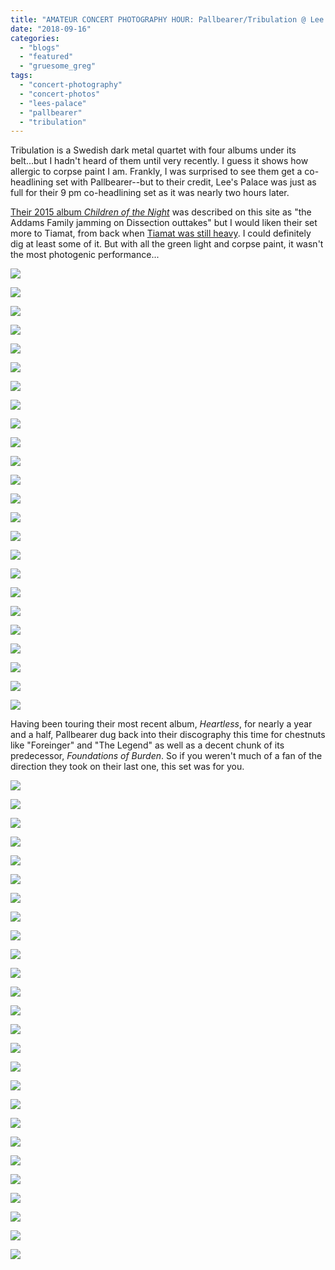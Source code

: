 ```yaml
---
title: "AMATEUR CONCERT PHOTOGRAPHY HOUR: Pallbearer/Tribulation @ Lee's Palace, September 15, 2018"
date: "2018-09-16"
categories: 
  - "blogs"
  - "featured"
  - "gruesome_greg"
tags: 
  - "concert-photography"
  - "concert-photos"
  - "lees-palace"
  - "pallbearer"
  - "tribulation"
---
```


Tribulation is a Swedish dark metal quartet with four albums under its belt...but I hadn't heard of them until very recently. I guess it shows how allergic to corpse paint I am. Frankly, I was surprised to see them get a co-headlining set with Pallbearer--but to their credit, Lee's Palace was just as full for their 9 pm co-headlining set as it was nearly two hours later.

[Their 2015 album _Children of the Night_](https://hellbound.ca/2015/04/tribulation-children-of-the-night/) was described on this site as "the Addams Family jamming on Dissection outtakes" but I would liken their set more to Tiamat, from back when [Tiamat was still heavy](https://www.youtube.com/watch?v=iB9YYC-8jwY). I could definitely dig at least some of it. But with all the green light and corpse paint, it wasn't the most photogenic performance...

[![](https://res.cloudinary.com/dy8mxogvn/image/upload/h_518,w_690/v1537722450/IMG_1652_tdclvj.jpg)](https://hellbound.ca/wp-content/uploads/2018/09/IMG_1652.jpg)

[![](https://res.cloudinary.com/dy8mxogvn/image/upload/v1537722449/IMG_1651_kpd6hz.jpg)](https://res.cloudinary.com/dy8mxogvn/image/upload/v1537722449/IMG_1651_kpd6hz.jpg)

[![](https://res.cloudinary.com/dy8mxogvn/image/upload/h_518,w_690/v1537722447/IMG_1657_ebx2lv.jpg)](https://hellbound.ca/wp-content/uploads/2018/09/IMG_1657.jpg)

[![](https://res.cloudinary.com/dy8mxogvn/image/upload/h_518,w_690/v1537722445/IMG_1658_ks0tug.jpg)](https://hellbound.ca/wp-content/uploads/2018/09/IMG_1658.jpg)

[![](https://res.cloudinary.com/dy8mxogvn/image/upload/h_518,w_690/v1537722443/IMG_1662_wibzzp.jpg)](https://hellbound.ca/wp-content/uploads/2018/09/IMG_1662.jpg)

[![](https://res.cloudinary.com/dy8mxogvn/image/upload/v1537722442/IMG_1665_xpbjmx.jpg)](https://res.cloudinary.com/dy8mxogvn/image/upload/v1537722442/IMG_1665_xpbjmx.jpg)

[![](https://res.cloudinary.com/dy8mxogvn/image/upload/h_518,w_690/v1537722440/IMG_1671_it0jzn.jpg)](https://hellbound.ca/wp-content/uploads/2018/09/IMG_1671.jpg)

[![](https://res.cloudinary.com/dy8mxogvn/image/upload/h_518,w_690/v1537722438/IMG_1674_vpghpo.jpg)](https://hellbound.ca/wp-content/uploads/2018/09/IMG_1674.jpg)

[![](https://res.cloudinary.com/dy8mxogvn/image/upload/h_518,w_690/v1537722437/IMG_1679_hfl0ow.jpg)](https://hellbound.ca/wp-content/uploads/2018/09/IMG_1679.jpg)

[![](https://res.cloudinary.com/dy8mxogvn/image/upload/h_518,w_690/v1537722435/IMG_1684_x3unfu.jpg)](https://hellbound.ca/wp-content/uploads/2018/09/IMG_1684.jpg)

[![](https://res.cloudinary.com/dy8mxogvn/image/upload/h_518,w_690/v1537722433/IMG_1688_ialwtz.jpg)](https://hellbound.ca/wp-content/uploads/2018/09/IMG_1688.jpg)

[![](https://res.cloudinary.com/dy8mxogvn/image/upload/v1537722431/IMG_1691_cburpw.jpg)](https://res.cloudinary.com/dy8mxogvn/image/upload/v1537722431/IMG_1691_cburpw.jpg)

[![](https://res.cloudinary.com/dy8mxogvn/image/upload/h_518,w_690/v1537722429/IMG_1694_qucvtx.jpg)](https://hellbound.ca/wp-content/uploads/2018/09/IMG_1694.jpg)

[![](https://res.cloudinary.com/dy8mxogvn/image/upload/v1537722428/IMG_1702_wardrz.jpg)](https://res.cloudinary.com/dy8mxogvn/image/upload/v1537722428/IMG_1702_wardrz.jpg)

[![](https://res.cloudinary.com/dy8mxogvn/image/upload/h_518,w_690/v1537722426/IMG_1705_fqnjze.jpg)](https://hellbound.ca/wp-content/uploads/2018/09/IMG_1705.jpg)

[![](https://res.cloudinary.com/dy8mxogvn/image/upload/h_518,w_690/v1537722424/IMG_1706_mbwgrb.jpg)](https://hellbound.ca/wp-content/uploads/2018/09/IMG_1706.jpg)

[![](https://res.cloudinary.com/dy8mxogvn/image/upload/h_518,w_690/v1537722422/IMG_1708_si3xyt.jpg)](https://hellbound.ca/wp-content/uploads/2018/09/IMG_1708.jpg)

[![](https://res.cloudinary.com/dy8mxogvn/image/upload/h_518,w_690/v1537722421/IMG_1713_kiye8a.jpg)](https://hellbound.ca/wp-content/uploads/2018/09/IMG_1713.jpg)

[![](https://res.cloudinary.com/dy8mxogvn/image/upload/v1537721693/IMG_1718_h0vh7r.jpg)](https://res.cloudinary.com/dy8mxogvn/image/upload/v1537721693/IMG_1718_h0vh7r.jpg)

[![](https://res.cloudinary.com/dy8mxogvn/image/upload/h_518,w_690/v1537721692/IMG_1722_cjzw4o.jpg)](https://hellbound.ca/wp-content/uploads/2018/09/IMG_1722.jpg)

[![](https://res.cloudinary.com/dy8mxogvn/image/upload/h_518,w_690/v1537721690/IMG_1725_d9dfpd.jpg)](https://hellbound.ca/wp-content/uploads/2018/09/IMG_1725.jpg)

[![](https://res.cloudinary.com/dy8mxogvn/image/upload/v1537721688/IMG_1728_p7q4ye.jpg)](https://res.cloudinary.com/dy8mxogvn/image/upload/v1537721688/IMG_1728_p7q4ye.jpg)

[![](https://res.cloudinary.com/dy8mxogvn/image/upload/v1537721687/IMG_1733_ybxz1t.jpg)](https://res.cloudinary.com/dy8mxogvn/image/upload/v1537721687/IMG_1733_ybxz1t.jpg)

[![](https://res.cloudinary.com/dy8mxogvn/image/upload/h_518,w_690/v1537721685/IMG_1738_glsbd6.jpg)](https://hellbound.ca/wp-content/uploads/2018/09/IMG_1738.jpg)

Having been touring their most recent album, _Heartless_, for nearly a year and a half, Pallbearer dug back into their discography this time for chestnuts like "Foreinger" and "The Legend" as well as a decent chunk of its predecessor, _Foundations of Burden_. So if you weren't much of a fan of the direction they took on their last one, this set was for you.

[![](https://res.cloudinary.com/dy8mxogvn/image/upload/h_518,w_690/v1537721683/IMG_1757_ti2zag.jpg)](https://hellbound.ca/wp-content/uploads/2018/09/IMG_1757.jpg)

[![](https://res.cloudinary.com/dy8mxogvn/image/upload/h_518,w_690/v1537721681/IMG_1761_ywksts.jpg)](https://hellbound.ca/wp-content/uploads/2018/09/IMG_1761.jpg)

[![](https://res.cloudinary.com/dy8mxogvn/image/upload/h_518,w_690/v1537721680/IMG_1765_uksk2a.jpg)](https://hellbound.ca/wp-content/uploads/2018/09/IMG_1765.jpg)

[![](https://res.cloudinary.com/dy8mxogvn/image/upload/v1537721678/IMG_1768_arydm3.jpg)](https://res.cloudinary.com/dy8mxogvn/image/upload/v1537721678/IMG_1768_arydm3.jpg)

[![](https://res.cloudinary.com/dy8mxogvn/image/upload/v1537721676/IMG_1771_ch00g4.jpg)](https://res.cloudinary.com/dy8mxogvn/image/upload/v1537721676/IMG_1771_ch00g4.jpg)

[![](https://res.cloudinary.com/dy8mxogvn/image/upload/v1537721674/IMG_1775_vauhhv.jpg)](https://res.cloudinary.com/dy8mxogvn/image/upload/v1537721674/IMG_1775_vauhhv.jpg)

[![](https://res.cloudinary.com/dy8mxogvn/image/upload/h_518,w_690/v1537721673/IMG_1780_firlxz.jpg)](https://hellbound.ca/wp-content/uploads/2018/09/IMG_1780.jpg)

[![](https://res.cloudinary.com/dy8mxogvn/image/upload/h_518,w_690/v1537721671/IMG_1781_q3khhl.jpg)](https://hellbound.ca/wp-content/uploads/2018/09/IMG_1781.jpg)

[![](https://res.cloudinary.com/dy8mxogvn/image/upload/h_518,w_690/v1537721670/IMG_1784_cfpnqi.jpg)](https://hellbound.ca/wp-content/uploads/2018/09/IMG_1784.jpg)

[![](https://res.cloudinary.com/dy8mxogvn/image/upload/h_518,w_690/v1537721668/IMG_1789_f5ljef.jpg)](https://hellbound.ca/wp-content/uploads/2018/09/IMG_1789.jpg)

[![](https://res.cloudinary.com/dy8mxogvn/image/upload/h_518,w_690/v1537721666/IMG_1793_r14yme.jpg)](https://hellbound.ca/wp-content/uploads/2018/09/IMG_1793.jpg)

[![](https://res.cloudinary.com/dy8mxogvn/image/upload/v1537721665/IMG_1796_rqhux5.jpg)](https://res.cloudinary.com/dy8mxogvn/image/upload/v1537721665/IMG_1796_rqhux5.jpg)

[![](https://res.cloudinary.com/dy8mxogvn/image/upload/h_518,w_690/v1537721663/IMG_1801_syq7zr.jpg)](https://hellbound.ca/wp-content/uploads/2018/09/IMG_1801.jpg)

[![](https://res.cloudinary.com/dy8mxogvn/image/upload/h_518,w_690/v1537721662/IMG_1810_p8eric.jpg)](https://hellbound.ca/wp-content/uploads/2018/09/IMG_1810.jpg)

[![](https://res.cloudinary.com/dy8mxogvn/image/upload/h_518,w_690/v1537721647/IMG_1814_ai1omx.jpg)](https://hellbound.ca/wp-content/uploads/2018/09/IMG_1814.jpg)

[![](https://res.cloudinary.com/dy8mxogvn/image/upload/h_518,w_690/v1537721646/IMG_1816_sglmqf.jpg)](https://hellbound.ca/wp-content/uploads/2018/09/IMG_1816.jpg)

[![](https://res.cloudinary.com/dy8mxogvn/image/upload/h_518,w_690/v1537721644/IMG_1818_pxglk7.jpg)](https://hellbound.ca/wp-content/uploads/2018/09/IMG_1818.jpg)

[![](https://res.cloudinary.com/dy8mxogvn/image/upload/v1537721643/IMG_1820_aetxkm.jpg)](https://res.cloudinary.com/dy8mxogvn/image/upload/v1537721643/IMG_1820_aetxkm.jpg)

[![](https://res.cloudinary.com/dy8mxogvn/image/upload/v1537721641/IMG_1823_zhlqt3.jpg)](https://res.cloudinary.com/dy8mxogvn/image/upload/v1537721641/IMG_1823_zhlqt3.jpg)

[![](https://res.cloudinary.com/dy8mxogvn/image/upload/v1537721639/IMG_1828_fxn0dt.jpg)](https://res.cloudinary.com/dy8mxogvn/image/upload/v1537721639/IMG_1828_fxn0dt.jpg)

[![](https://res.cloudinary.com/dy8mxogvn/image/upload/v1537721638/IMG_1829_eyo8ui.jpg)](https://res.cloudinary.com/dy8mxogvn/image/upload/v1537721638/IMG_1829_eyo8ui.jpg)

[![](https://res.cloudinary.com/dy8mxogvn/image/upload/h_518,w_690/v1537721636/IMG_1834_dpqqrp.jpg)](https://hellbound.ca/wp-content/uploads/2018/09/IMG_1834.jpg)

[![](https://res.cloudinary.com/dy8mxogvn/image/upload/h_518,w_690/v1537721635/IMG_1837_uiwfwb.jpg)](https://hellbound.ca/wp-content/uploads/2018/09/IMG_1837.jpg)

[![](https://res.cloudinary.com/dy8mxogvn/image/upload/h_518,w_690/v1537721633/IMG_1840_uvmaht.jpg)](https://hellbound.ca/wp-content/uploads/2018/09/IMG_1840.jpg)

[![](https://res.cloudinary.com/dy8mxogvn/image/upload/h_518,w_690/v1537721632/IMG_1846_hi3eum.jpg)](https://hellbound.ca/wp-content/uploads/2018/09/IMG_1846.jpg)

[![](https://res.cloudinary.com/dy8mxogvn/image/upload/h_518,w_690/v1537721630/IMG_1848_w5hia8.jpg)](https://hellbound.ca/wp-content/uploads/2018/09/IMG_1848.jpg)
